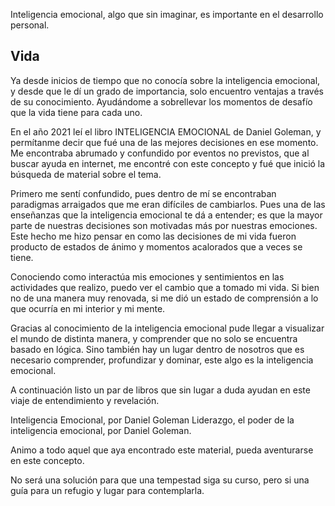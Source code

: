 Inteligencia emocional, algo que sin imaginar, es importante en
el desarrollo personal.

## Vida

Ya desde inicios de tiempo que no conocía sobre la inteligencia
emocional, y desde que le dí un grado de importancia, solo encuentro
ventajas a través de su conocimiento. Ayudándome a sobrellevar 
los momentos de desafío que la vida tiene para cada uno. 

En el año 2021 leí el libro INTELIGENCIA EMOCIONAL de Daniel Goleman, 
y permítanme decir que fué una de las mejores decisiones en ese
momento. Me encontraba abrumado y confundido por eventos no previstos, 
que al buscar ayuda en internet, me encontré con este concepto y 
fué que inició la búsqueda de material sobre el tema. 

Primero me sentí confundido, pues dentro de mí se encontraban 
paradigmas arraigados que me eran difíciles de cambiarlos. Pues 
una de las enseñanzas que la inteligencia emocional te dá a entender; 
es que la mayor parte
de nuestras decisiones son motivadas más por nuestras emociones.
Este hecho me hizo pensar en como las decisiones de mi vida fueron
producto de estados de ánimo y momentos acalorados que a veces
se tiene. 

Conociendo como interactúa mis emociones y sentimientos en las actividades que
realizo, puedo ver el cambio que a tomado mi vida. Si bien no de una manera
muy renovada, si me dió un estado de comprensión a lo que ocurría 
en mi interior y mi mente.

Gracias al conocimiento de la inteligencia emocional pude llegar a
visualizar el mundo de distinta manera, y comprender que no solo
se encuentra basado en lógica. Sino también hay un lugar dentro
de nosotros que es necesario comprender, profundizar y dominar,
este algo es la inteligencia emocional.

A continuación listo un par de libros que sin lugar a duda ayudan
en este viaje de entendimiento y revelación. 

Inteligencia Emocional, por Daniel Goleman
Liderazgo, el poder de la inteligencia emocional, por Daniel Goleman.

Animo a todo aquel que aya encontrado este material, pueda aventurarse
en este concepto. 

No será una solución para que una tempestad siga su curso, 
pero si una guía para un refugio y lugar para contemplarla.

